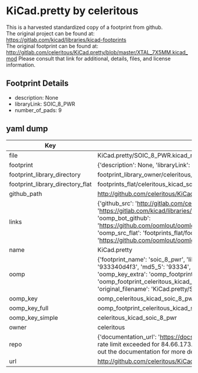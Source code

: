 # KiCad.pretty by celeritous  
This is a harvested standardized copy of a footprint from github.  
The original project can be found at:  
https://gitlab.com/kicad/libraries/kicad-footprints  
The original footprint can be found at:
http://gitlab.com/celeritous/KiCad.pretty/blob/master/XTAL_7X5MM.kicad_mod
Please consult that link for additional, details, files, and license information.  
## Footprint Details
* description: None  
* libraryLink: SOIC_8_PWR  
* number_of_pads: 9  
## yaml dump  
| Key | Value |  
| --- | --- |  
| file | KiCad.pretty/SOIC_8_PWR.kicad_mod |  
| footprint | {'description': None, 'libraryLink': 'SOIC_8_PWR', 'number_of_pads': 9} |  
| footprint_library_directory | footprint_library_owner/celeritous_KiCad.pretty |  
| footprint_library_directory_flat | footprints_flat/celeritous_kicad_soic_8_pwr/working |  
| github_path | http://github.com/celeritous/KiCad.pretty/blob/master/SOIC_8_PWR.kicad_mod |  
| links | {'github_src': 'http://gitlab.com/celeritous/KiCad.pretty/blob/master/XTAL_7X5MM.kicad_mod', 'github_src_repo': 'https://gitlab.com/kicad/libraries/kicad-footprints', 'oomp_bot': 'footprints/celeritous_kicad_soic_8_pwr/working', 'oomp_bot_github': 'https://github.com/oomlout/oomlout_oomp_footprint_bot/tree/main/footprints/celeritous_kicad_soic_8_pwr/working', 'oomp_src_flat': 'footprints_flat/footprints_flat/celeritous_kicad_soic_8_pwr/working', 'oomp_src_flat_github': 'https://github.com/oomlout/oomlout_oomp_footprint_src/tree/main/footprints_flat/celeritous_kicad_soic_8_pwr/working'} |  
| name | KiCad.pretty |  
| oomp | {'footprint_name': 'soic_8_pwr', 'library_name': 'kicad', 'md5': '933340d4f3bbcceccc0de679825823b0', 'md5_10': '933340d4f3', 'md5_5': '93334', 'md5_6': '933340', 'oomp_key': 'oomp_celeritous_kicad_soic_8_pwr', 'oomp_key_extra': 'oomp_footprint_celeritous_kicad_soic_8_pwr', 'oomp_key_full': 'oomp_footprint_celeritous_kicad_soic_8_pwr_933340', 'oomp_key_simple': 'celeritous_kicad_soic_8_pwr', 'original_filename': 'KiCad.pretty/SOIC_8_PWR.kicad_mod', 'owner_name': 'celeritous'} |  
| oomp_key | oomp_celeritous_kicad_soic_8_pwr |  
| oomp_key_full | oomp_footprint_celeritous_kicad_soic_8_pwr |  
| oomp_key_simple | celeritous_kicad_soic_8_pwr |  
| owner | celeritous |  
| repo | {'documentation_url': 'https://docs.github.com/rest/overview/resources-in-the-rest-api#rate-limiting', 'message': "API rate limit exceeded for 84.66.173.59. (But here's the good news: Authenticated requests get a higher rate limit. Check out the documentation for more details.)"} |  
| url | http://github.com/celeritous/KiCad.pretty |  


